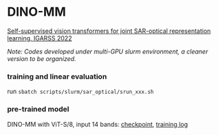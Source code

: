 # DINO-MM
[Self-supervised vision transformers for joint SAR-optical representation learning, IGARSS 2022](https://arxiv.org/abs/2204.05381)


*Note: Codes developed under multi-GPU slurm environment, a cleaner version to be organized.*



### training and linear evaluation
run `sbatch scripts/slurm/sar_optical/srun_xxx.sh`


### pre-trained model

DINO-MM with ViT-S/8, input 14 bands: [checkpoint](https://smtaschool-my.sharepoint.com/:u:/g/personal/e3819_365e_live/EduwHbFkMe5JuCufw_97eRUBD-l9_8EzYbMETzTzCLUfzQ?e=gwcPve), [training log](checkpoints/pretrain_log.txt)
